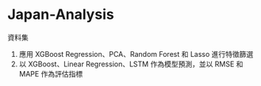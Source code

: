 # Japan-Analysis

資料集

1. 應用 XGBoost Regression、PCA、Random Forest 和 Lasso 進行特徵篩選
2. 以 XGBoost、Linear Regression、LSTM 作為模型預測，並以 RMSE 和 MAPE 作為評估指標
